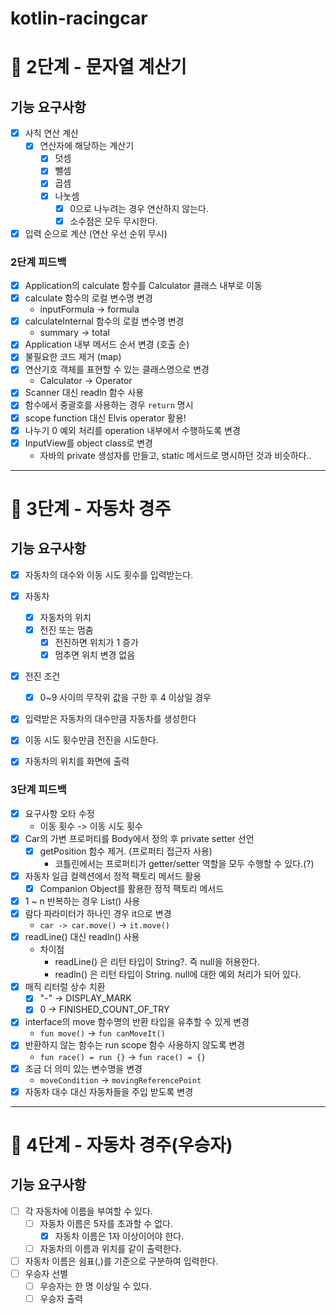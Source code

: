 # kotlin-racingcar

# 🚀 2단계 - 문자열 계산기

## 기능 요구사항
- [x] 사칙 연산 계산
  - [x] 연산자에 해당하는 계산기
    - [x] 덧셈
    - [x] 뺄셈
    - [x] 곱셈
    - [x] 나눗셈
      - [x] 0으로 나누려는 경우 연산하지 않는다.
      - [x] 소수점은 모두 무시한다.
- [x] 입력 순으로 계산 (연산 우선 순위 무시)

### 2단계 피드백
- [x] Application의 calculate 함수를 Calculator 클래스 내부로 이동
- [x] calculate 함수의 로컬 변수명 변경
  - inputFormula -> formula
- [x] calculateInternal 함수의 로컬 변수명 변경
  - summary -> total
- [x] Application 내부 메서드 순서 변경 (호출 순)
- [x] 불필요한 코드 제거 (map)
- [x] 연산기호 객체를 표현할 수 있는 클래스명으로 변경
  - Calculator -> Operator
- [x] Scanner 대신 readln 함수 사용
- [x] 함수에서 중괄호를 사용하는 경우 `return` 명시
- [x] scope function 대신 Elvis operator 활용!
- [x] 나누기 0 예외 처리를 operation 내부에서 수행하도록 변경
- [x] InputView를 object class로 변경
  - 자바의 private 생성자를 만들고, static 메서드로 명시하던 것과 비슷하다..

---

# 🚀 3단계 - 자동차 경주

## 기능 요구사항
- [x] 자동차의 대수와 이동 시도 횟수를 입력받는다.
- [x] 자동차
  - [x] 자동차의 위치 
  - [x] 전진 또는 멈춤
    - [x] 전진하면 위치가 1 증가
    - [x] 멈추면 위치 변경 없음
- [x] 전진 조건
  - [x] 0~9 사이의 무작위 값을 구한 후 4 이상일 경우
- [x] 입력받은 자동차의 대수만큼 자동차를 생성한다
- [x] 이동 시도 횟수만큼 전진을 시도한다.
- [x] 자동차의 위치를 화면에 출력


### 3단계 피드백
- [x] 요구사항 오타 수정
  - 이동 횟수 -> 이동 시도 횟수 
- [x] Car의 가변 프로퍼티를 Body에서 정의 후 private setter 선언
  - [x] getPosition 함수 제거. (프로퍼티 접근자 사용)
    - 코틀린에서는 프로퍼티가 getter/setter 역할을 모두 수행할 수 있다.(?)
- [x] 자동차 일급 컬렉션에서 정적 팩토리 메서드 활용
  - [x] Companion Object를 활용한 정적 팩토리 메서드
- [x] 1 ~ n 반복하는 경우 List() 사용
- [x] 람다 파라미터가 하나인 경우 it으로 변경
  - `car -> car.move()` -> `it.move()`
- [x] readLine() 대신 readln() 사용
  - 차이점
    - readLine() 은 리턴 타입이 String?. 즉 null을 허용한다.
    - readln() 은 리턴 타입이 String. null에 대한 예외 처리가 되어 있다.
- [x] 매직 리터럴 상수 치환
  - [x] "-" -> DISPLAY_MARK
  - [x] 0 -> FINISHED_COUNT_OF_TRY
- [x] interface의 move 함수명의 반환 타입을 유추할 수 있게 변경
  - `fun move()` -> `fun canMoveIt()`
- [x] 반환하지 않는 함수는 run scope 함수 사용하지 않도록 변경
  - `fun race() = run {}` -> `fun race() = {}`
- [x] 조금 더 의미 있는 변수명을 변경
  - `moveCondition` -> `movingReferencePoint`
- [x] 자동차 대수 대신 자동차들을 주입 받도록 변경

---

# 🚀 4단계 - 자동차 경주(우승자)

## 기능 요구사항
- [ ] 각 자동차에 이름을 부여할 수 있다.
  - [ ] 자동차 이름은 5자를 초과할 수 없다.
    - [x] 자동차 이름은 1자 이상이어야 한다.
  - [ ] 자동차의 이름과 위치를 같이 출력한다.
- [ ] 자동차 이름은 쉼표(,)를 기준으로 구분하여 입력한다.
- [ ] 우승자 선별
  - [ ] 우승자는 한 명 이상일 수 있다.
  - [ ] 우승자 출력
